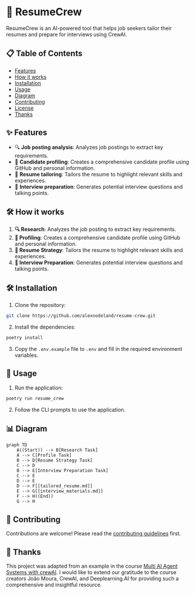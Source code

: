 # 🚀 ResumeCrew

ResumeCrew is an AI-powered tool that helps job seekers tailor their resumes and prepare for interviews using CrewAI.

## 📋 Table of Contents
- [Features](#-features)
- [How it works](#-how-it-works)
- [Installation](#-installation)
- [Usage](#-usage)
- [Diagram](#-diagram)
- [Contributing](#-contributing)
- [License](#-license)
- [Thanks](#-thanks)

## ✨ Features

- 🔍 **Job posting analysis**: Analyzes job postings to extract key requirements.
- 👤 **Candidate profiling**: Creates a comprehensive candidate profile using GitHub and personal information.
- 📝 **Resume tailoring**: Tailors the resume to highlight relevant skills and experiences.
- 🎤 **Interview preparation**: Generates potential interview questions and talking points.

## 🛠️ How it works

1. **🔍 Research**: Analyzes the job posting to extract key requirements.
2. **👤 Profiling**: Creates a comprehensive candidate profile using GitHub and personal information.
3. **📝 Resume Strategy**: Tailors the resume to highlight relevant skills and experiences.
4. **🎤 Interview Preparation**: Generates potential interview questions and talking points.

## 🛠️ Installation

1. Clone the repository:

```sh
git clone https://github.com/alexnodeland/resume-crew.git
```

2. Install the dependencies:

```sh
poetry install
```

3. Copy the `.env.example` file to `.env` and fill in the required environment variables.

## 🚀 Usage

1. Run the application:

```sh
poetry run resume_crew
```

2. Follow the CLI prompts to use the application.

## 📊 Diagram

```mermaid
graph TD
    A((Start)) --> B[Research Task]
    A --> C[Profile Task]
    B --> D[Resume Strategy Task]
    C --> D
    B --> E[Interview Preparation Task]
    C --> E
    D --> E
    D --> F[[tailored_resume.md]]
    E --> G[[interview_materials.md]]
    F --> H((End))
    G --> H
```

## 🤝 Contributing

Contributions are welcome! Please read the [contributing guidelines](CONTRIBUTING.md) first.

## 🙏 Thanks

This project was adapted from an example in the course [Multi AI Agent Systems with crewAI](https://www.deeplearning.ai/short-courses/multi-ai-agent-systems-with-crewai/). I would like to extend our gratitude to the course creators João Moura, CrewAI, and Deeplearning.AI for providing such a comprehensive and insightful resource.
